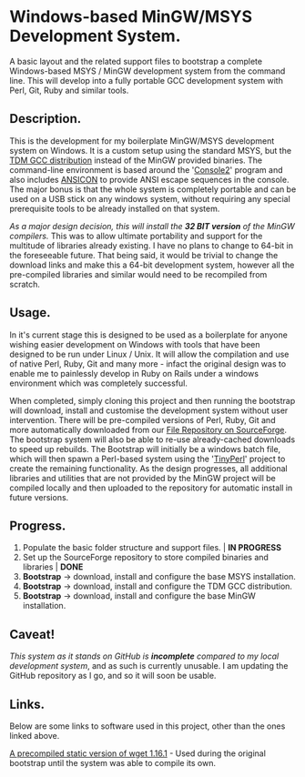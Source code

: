 # Windows-based MinGW/MSYS Development System.
A basic layout and the related support files to bootstrap a complete Windows-based MSYS / MinGW development system from the command line. This will develop into a fully portable GCC development system with Perl, Git, Ruby and similar tools.

## Description.
This is the development for my boilerplate MinGW/MSYS development system on Windows. It is a custom setup using the standard MSYS, but the [TDM GCC distribution](http://tdm-gcc.tdragon.net/) instead of the MinGW provided binaries.
The command-line environment is based around the '[Console2](http://sourceforge.net/projects/console/)' program and also includes [ANSICON](https://github.com/adoxa/ansicon) to provide ANSI escape sequences in the console. 
The major bonus is that the whole system is completely portable and can be used on a USB stick on any windows system, without requiring any special prerequisite tools to be already installed on that system.

*As a major design decision, this will install the __32 BIT version__ of the MinGW compilers.* This was to allow ultimate portability and support for the multitude of libraries already existing. I have no plans to change to 64-bit in the foreseeable future. That being said, it would be trivial to change the download links and make this a 64-bit development system, however all the pre-compiled libraries and similar would need to be recompiled from scratch.


## Usage.
In it's current stage this is designed to be used as a boilerplate for anyone wishing easier development on Windows with tools that have been designed to be run under Linux / Unix. 
It will allow the compilation and use of native Perl, Ruby, Git and many more - infact the original design was to enable me to painlessly develop in Ruby on Rails under a windows environment which was completely successful. 

When completed, simply cloning this project and then running the bootstrap will download, install and customise the development system without user intervention.
There will be pre-compiled versions of Perl, Ruby, Git and more automatically downloaded from our [File Repository on SourceForge](https://sourceforge.net/p/devshellbuilds/). The bootstrap system will also be able to re-use already-cached downloads to speed up rebuilds.
The Bootstrap will initially be a windows batch file, which will then spawn a Perl-based system using the '[TinyPerl](http://tinyperl.sourceforge.net/)' project to create the remaining functionality.
As the design progresses, all additional libraries and utilities that are not provided by the MinGW project will be compiled locally and then uploaded to the repository for automatic install in future versions.

## Progress.
1. Populate the basic folder structure and support files. | __IN PROGRESS__
2. Set up the SourceForge repository to store compiled binaries and libraries | __DONE__
3. __Bootstrap__ -> download, install and configure the base MSYS installation.
4. __Bootstrap__ -> download, install and configure the TDM GCC distribution.
5. __Bootstrap__ -> download, install and configure the base MinGW installation.

## Caveat!
*This system as it stands on GitHub is __incomplete__ compared to my local development system*, and as such is currently unusable. 
I am updating the GitHub repository as I go, and so it will soon be usable.

## Links.
Below are some links to software used in this project, other than the ones linked above.

[A precompiled static version of wget 1.16.1](https://eternallybored.org/misc/wget/) - Used during the original bootstrap until the system was able to compile its own.